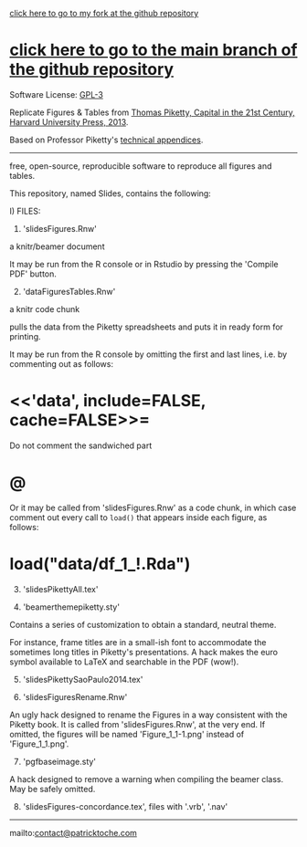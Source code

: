 [click here to go to my fork at the github repository](https://github.com/ptoche/capitalIn21stCenturyinR/)

[click here to go to the main branch of the github repository](https://github.com/jtleek/capitalIn21stCenturyinR)
===========


Software License: [GPL-3](http://www.gnu.org/licenses/gpl.html)


Replicate Figures & Tables from [Thomas Piketty, Capital in the 21st Century, Harvard University Press, 2013](http://en.wikipedia.org/wiki/Capital_in_the_Twenty-First_Century).

Based on Professor Piketty's [technical appendices](http://piketty.pse.ens.fr/en/capital21c2).

---------

free, open-source, reproducible software to reproduce all figures and tables.


This repository, named Slides, contains the following:

I) FILES:

1) 'slidesFigures.Rnw'

a knitr/beamer document

It may be run from the R console or in Rstudio by pressing the 'Compile PDF' button.


2) 'dataFiguresTables.Rnw'

a knitr code chunk

pulls the data from the Piketty spreadsheets and puts it in ready form for printing.

It may be run from the R console by omitting the first and last lines, i.e. by commenting out as follows:

# <<'data', include=FALSE, cache=FALSE>>=
Do not comment the sandwiched part
# @

Or it may be called from 'slidesFigures.Rnw' as a code chunk, in which case comment out every call to ``load()`` that appears inside each figure, as follows: 

# load("data/df_1_!.Rda") 

3) 'slidesPikettyAll.tex'



4) 'beamerthemepiketty.sty'

Contains a series of customization to obtain a standard, neutral theme. 

For instance, frame titles are in a small-ish font to accommodate the sometimes long titles in Piketty's presentations. A hack makes the euro symbol available to LaTeX and searchable in the PDF (wow!). 

5) 'slidesPikettySaoPaulo2014.tex'


6) 'slidesFiguresRename.Rnw' 

An ugly hack designed to rename the Figures in a way consistent with the Piketty book. It is called from 'slidesFigures.Rnw', at the very end. If omitted, the figures will be named 'Figure_1_1-1.png' instead of 'Figure_1_1.png'.

7) 'pgfbaseimage.sty' 

A hack designed to remove a warning when compiling the beamer class. May be safely omitted.


8) 'slidesFigures-concordance.tex', files with  '.vrb', '.nav' 

------
mailto:contact@patricktoche.com
